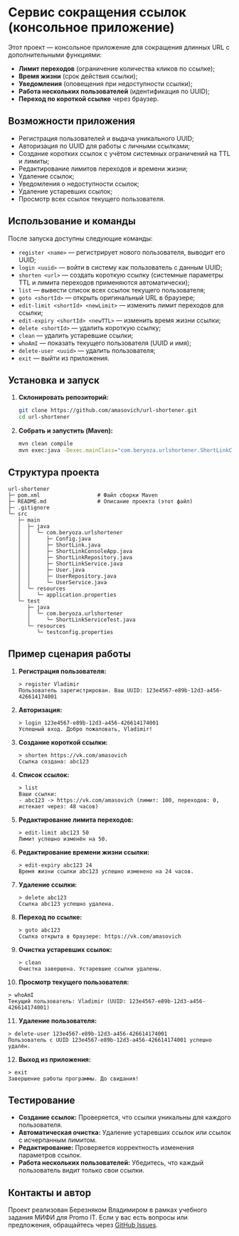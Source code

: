 # Сервис сокращения ссылок (консольное приложение)

Этот проект — консольное приложение для сокращения длинных URL с дополнительными функциями:

- **Лимит переходов** (ограничение количества кликов по ссылке);
- **Время жизни** (срок действия ссылки);
- **Уведомления** (оповещения при недоступности ссылки);
- **Работа нескольких пользователей** (идентификация по UUID);
- **Переход по короткой ссылке** через браузер.

## Возможности приложения

- Регистрация пользователей и выдача уникального UUID;
- Авторизация по UUID для работы с личными ссылками;
- Создание коротких ссылок с учётом системных ограничений на TTL и лимиты;
- Редактирование лимитов переходов и времени жизни;
- Удаление ссылок;
- Уведомления о недоступности ссылок;
- Удаление устаревших ссылок;
- Просмотр всех ссылок текущего пользователя.

## Использование и команды

После запуска доступны следующие команды:

- `register <name>` — регистрирует нового пользователя, выводит его UUID;
- `login <uuid>` — войти в систему как пользователь с данным UUID;
- `shorten <url>` — создать короткую ссылку (системные параметры TTL и лимита переходов применяются автоматически);
- `list` — вывести список всех ссылок текущего пользователя;
- `goto <shortId>` — открыть оригинальный URL в браузере;
- `edit-limit <shortId> <newLimit>` — изменить лимит переходов для ссылки;
- `edit-expiry <shortId> <newTTL>` — изменить время жизни ссылки;
- `delete <shortId>` — удалить короткую ссылку;
- `clean` — удалить устаревшие ссылки;
- `whoAmI` — показать текущего пользователя (UUID и имя);
- `delete-user <uuid>` — удалить пользователя;
- `exit` — выйти из приложения.

## Установка и запуск

1. **Склонировать репозиторий:**

   ```bash
   git clone https://github.com/amasovich/url-shortener.git
   cd url-shortener
   ```

2. **Собрать и запустить (Maven):**

   ```bash
   mvn clean compile
   mvn exec:java -Dexec.mainClass="com.beryoza.urlshortener.ShortLinkConsoleApp"
   ```

## Структура проекта

```plaintext
url-shortener
├─ pom.xml                  # Файл сборки Maven
├─ README.md                # Описание проекта (этот файл)
├─ .gitignore
└─ src
   ├─ main
   │  ├─ java
   │  │  └─ com.beryoza.urlshortener
   │  │     ├─ Config.java
   │  │     ├─ ShortLink.java
   │  │     ├─ ShortLinkConsoleApp.java
   │  │     ├─ ShortLinkRepository.java
   │  │     ├─ ShortLinkService.java
   │  │     ├─ User.java
   │  │     ├─ UserRepository.java
   │  │     └─ UserService.java
   │  └─ resources
   │     └─ application.properties
   └─ test
      ├─ java
      │  └─ com.beryoza.urlshortener
      │     └─ ShortLinkServiceTest.java
      └─ resources
         └─ testconfig.properties
```

## Пример сценария работы

1. **Регистрация пользователя:**

   ```
   > register Vladimir
   Пользователь зарегистрирован. Ваш UUID: 123e4567-e89b-12d3-a456-426614174001
   ```

2. **Авторизация:**

   ```
   > login 123e4567-e89b-12d3-a456-426614174001
   Успешный вход. Добро пожаловать, Vladimir!
   ```

3. **Создание короткой ссылки:**

   ```
   > shorten https://vk.com/amasovich
   Ссылка создана: abc123
   ```

4. **Список ссылок:**

   ```
   > list
   Ваши ссылки:
   - abc123 -> https://vk.com/amasovich (лимит: 100, переходов: 0, истекает через: 48 часов)
   ```

5. **Редактирование лимита переходов:**

   ```
   > edit-limit abc123 50
   Лимит успешно изменён на 50.
   ```

6. **Редактирование времени жизни ссылки:**

   ```
   > edit-expiry abc123 24
   Время жизни ссылки abc123 успешно изменено на 24 часов.
   ```

7. **Удаление ссылки:**

   ```
   > delete abc123
   Ссылка abc123 успешно удалена.
   ```

8. **Переход по ссылке:**

   ```
   > goto abc123
   Ссылка открыта в браузере: https://vk.com/amasovich
   ```

9. **Очистка устаревших ссылок:**

   ```
   > clean
   Очистка завершена. Устаревшие ссылки удалены.
   ```

10. **Просмотр текущего пользователя:**

```
> whoAmI
Текущий пользователь: Vladimir (UUID: 123e4567-e89b-12d3-a456-426614174001)
```

11. **Удаление пользователя:**

```
> delete-user 123e4567-e89b-12d3-a456-426614174001
Пользователь с UUID 123e4567-e89b-12d3-a456-426614174001 успешно удалён.
```

12. **Выход из приложения:**

```
> exit
Завершение работы программы. До свидания!
```

## Тестирование

- **Создание ссылок:** Проверяется, что ссылки уникальны для каждого пользователя.
- **Автоматическая очистка:** Удаление устаревших ссылок или ссылок с исчерпанным лимитом.
- **Редактирование:** Проверяется корректность изменения параметров ссылок.
- **Работа нескольких пользователей:** Убедитесь, что каждый пользователь видит только свои ссылки.

## Контакты и автор

Проект реализован Березняком Владимиром в рамках учебного задания МИФИ для Promo IT.
Если у вас есть вопросы или предложения, обращайтесь через [GitHub Issues](https://github.com/amasovich/url-shortener/issues).
